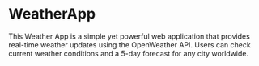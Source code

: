 # WeatherApp
This Weather App is a simple yet powerful web application that provides real-time weather updates using the OpenWeather API. Users can check current weather conditions and a 5-day forecast for any city worldwide.
